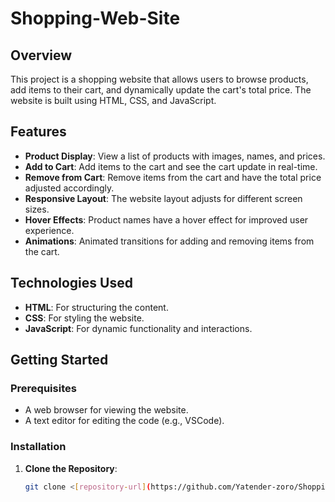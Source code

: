 # Shopping-Web-Site
## Overview

This project is a shopping website that allows users to browse products, add items to their cart, and dynamically update the cart's total price. The website is built using HTML, CSS, and JavaScript.

## Features

- **Product Display**: View a list of products with images, names, and prices.
- **Add to Cart**: Add items to the cart and see the cart update in real-time.
- **Remove from Cart**: Remove items from the cart and have the total price adjusted accordingly.
- **Responsive Layout**: The website layout adjusts for different screen sizes.
- **Hover Effects**: Product names have a hover effect for improved user experience.
- **Animations**: Animated transitions for adding and removing items from the cart.

## Technologies Used

- **HTML**: For structuring the content.
- **CSS**: For styling the website.
- **JavaScript**: For dynamic functionality and interactions.

## Getting Started

### Prerequisites

- A web browser for viewing the website.
- A text editor for editing the code (e.g., VSCode).

### Installation

1. **Clone the Repository**:
   ```bash
   git clone <[repository-url](https://github.com/Yatender-zoro/Shopping-Web-Site)>
